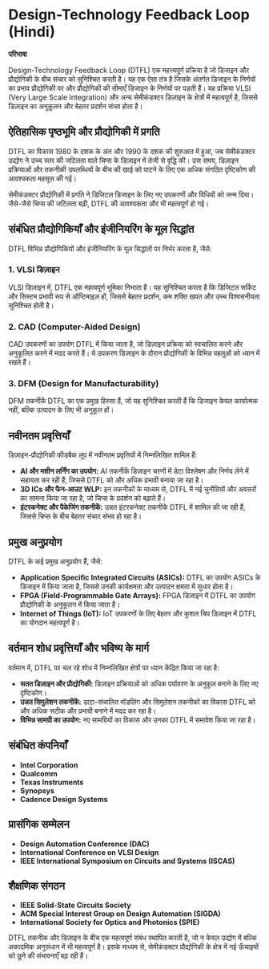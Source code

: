 # Design-Technology Feedback Loop (Hindi)

**परिभाषा**

Design-Technology Feedback Loop (DTFL) एक महत्त्वपूर्ण प्रक्रिया है जो डिजाइन और प्रौद्योगिकी के बीच संचार को सुनिश्चित करती है। यह एक ऐसा तंत्र है जिसके अंतर्गत डिजाइन के निर्णयों का प्रभाव प्रौद्योगिकी पर और प्रौद्योगिकी की सीमाएँ डिजाइन के निर्णयों पर पड़ती हैं। यह प्रक्रिया VLSI (Very Large Scale Integration) और अन्य सेमीकंडक्टर डिज़ाइन के क्षेत्रों में महत्वपूर्ण है, जिससे डिज़ाइन का अनुकूलन और बेहतर प्रदर्शन संभव होता है।

## ऐतिहासिक पृष्ठभूमि और प्रौद्योगिकी में प्रगति

DTFL का विकास 1980 के दशक के अंत और 1990 के दशक की शुरुआत में हुआ, जब सेमीकंडक्टर उद्योग ने उच्च स्तर की जटिलता वाले चिप्स के डिज़ाइन में तेजी से वृद्धि की। उस समय, डिज़ाइन प्रक्रियाओं और तकनीकी उपलब्धियों के बीच की खाई को पाटने के लिए एक अधिक संगठित दृष्टिकोण की आवश्यकता महसूस की गई। 

सेमीकंडक्टर प्रौद्योगिकी में प्रगति ने डिजिटल डिजाइन के लिए नए उपकरणों और विधियों को जन्म दिया। जैसे-जैसे चिप्स की जटिलता बढ़ी, DTFL की आवश्यकता और भी महत्वपूर्ण हो गई। 

## संबंधित प्रौद्योगिकियाँ और इंजीनियरिंग के मूल सिद्धांत

DTFL विभिन्न प्रौद्योगिकियों और इंजीनियरिंग के मूल सिद्धांतों पर निर्भर करता है, जैसे:

### 1. VLSI डिज़ाइन

VLSI डिज़ाइन में, DTFL एक महत्वपूर्ण भूमिका निभाता है। यह सुनिश्चित करता है कि डिजिटल सर्किट और सिस्टम प्रभावी रूप से ऑप्टिमाइज़ हों, जिससे बेहतर प्रदर्शन, कम शक्ति खपत और उच्च विश्वसनीयता सुनिश्चित होती है।

### 2. CAD (Computer-Aided Design)

CAD उपकरणों का उपयोग DTFL में किया जाता है, जो डिज़ाइन प्रक्रिया को स्वचालित करने और अनुकूलित करने में मदद करते हैं। ये उपकरण डिज़ाइन के दौरान प्रौद्योगिकी के विभिन्न पहलुओं को ध्यान में रखते हैं।

### 3. DFM (Design for Manufacturability)

DFM तकनीकें DTFL का एक प्रमुख हिस्सा हैं, जो यह सुनिश्चित करती हैं कि डिजाइन केवल कार्यात्मक नहीं, बल्कि उत्पादन के लिए भी अनुकूल हों।

## नवीनतम प्रवृत्तियाँ

डिज़ाइन-प्रौद्योगिकी फीडबैक लूप में नवीनतम प्रवृत्तियों में निम्नलिखित शामिल हैं:

- **AI और मशीन लर्निंग का उपयोग:** AI तकनीकें डिज़ाइन चरणों में डेटा विश्लेषण और निर्णय लेने में सहायता कर रही हैं, जिससे DTFL को और अधिक प्रभावी बनाया जा रहा है।
- **3D ICs और फैन-आउट WLP:** इन तकनीकों के माध्यम से, DTFL में नई चुनौतियों और अवसरों का सामना किया जा रहा है, जो चिप्स के प्रदर्शन को बढ़ाते हैं।
- **इंटरकनेक्ट और पैकेजिंग तकनीकें:** उन्नत इंटरकनेक्ट तकनीकें DTFL में शामिल की जा रही हैं, जिससे चिप्स के बीच बेहतर संचार संभव हो रहा है।

## प्रमुख अनुप्रयोग

DTFL के कई प्रमुख अनुप्रयोग हैं, जैसे:

- **Application Specific Integrated Circuits (ASICs):** DTFL का उपयोग ASICs के डिजाइन में किया जाता है, जिससे उनकी कार्यक्षमता और उत्पादन क्षमता में सुधार होता है।
- **FPGA (Field-Programmable Gate Arrays):** FPGA डिज़ाइन में DTFL का उपयोग प्रौद्योगिकी के अनुकूलन में किया जाता है।
- **Internet of Things (IoT):** IoT उपकरणों के लिए बेहतर और कुशल चिप डिज़ाइन में DTFL का योगदान महत्वपूर्ण है।

## वर्तमान शोध प्रवृत्तियाँ और भविष्य के मार्ग

वर्तमान में, DTFL पर चल रहे शोध में निम्नलिखित क्षेत्रों पर ध्यान केंद्रित किया जा रहा है:

- **सतत डिज़ाइन और प्रौद्योगिकी:** डिज़ाइन प्रक्रियाओं को अधिक पर्यावरण के अनुकूल बनाने के लिए नए दृष्टिकोण।
- **उन्नत सिमुलेशन तकनीकें:** डाटा-संचालित मॉडलिंग और सिमुलेशन तकनीकों का विकास DTFL को और अधिक सटीक और प्रभावी बनाने में मदद कर रहा है।
- **विभिन्न सामग्री का उपयोग:** नए सामग्रियों का विकास और उनका DTFL में समावेश किया जा रहा है।

## संबंधित कंपनियाँ

- **Intel Corporation**
- **Qualcomm**
- **Texas Instruments**
- **Synopsys**
- **Cadence Design Systems**

## प्रासंगिक सम्मेलन

- **Design Automation Conference (DAC)**
- **International Conference on VLSI Design**
- **IEEE International Symposium on Circuits and Systems (ISCAS)**

## शैक्षणिक संगठन

- **IEEE Solid-State Circuits Society**
- **ACM Special Interest Group on Design Automation (SIGDA)**
- **International Society for Optics and Photonics (SPIE)**

DTFL तकनीक और डिज़ाइन के बीच एक महत्वपूर्ण संबंध स्थापित करती है, जो न केवल उद्योग में बल्कि अकादमिक अनुसंधान में भी महत्वपूर्ण है। इसके माध्यम से, सेमीकंडक्टर प्रौद्योगिकी के क्षेत्र में नई ऊँचाइयों को छूने की संभावनाएँ बढ़ रही हैं।